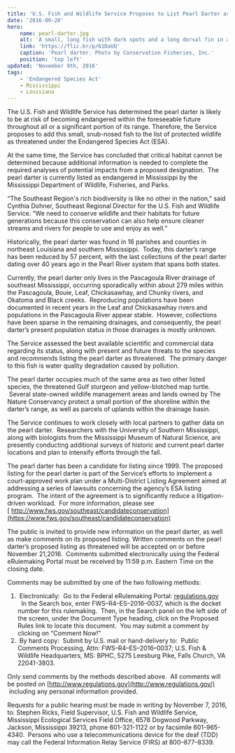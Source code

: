```yaml
---
title: 'U.S. Fish and Wildlife Service Proposes to List Pearl Darter as Threatened'
date: '2016-09-20'
hero:
    name: pearl-darter.jpg
    alt: 'A small, long fish with dark spots and a long dorsal fin in an aquarium.'
    link: 'https://flic.kr/p/61DaUQ'
    caption: 'Pearl darter. Photo by Conservation Fisheries, Inc.'
    position: 'top left'
updated: 'November 9th, 2016'
tags:
    - 'Endangered Species Act'
    - Mississippi
    - Louisiana
---
```


The U.S. Fish and Wildlife Service has determined the pearl darter is likely to be at risk of becoming endangered within the foreseeable future throughout all or a significant portion of its range. Therefore, the Service proposes to add this small, snub-nosed fish to the list of protected wildlife as threatened under the Endangered Species Act (ESA).

At the same time, the Service has concluded that critical habitat cannot be determined because additional information is needed to complete the required analyses of potential impacts from a proposed designation.  The pearl darter is currently listed as endangered in Mississippi by the Mississippi Department of Wildlife, Fisheries, and Parks.

“The Southeast Region's rich biodiversity is like no other in the nation,” said Cynthia Dohner, Southeast Regional Director for the U.S. Fish and Wildlife Service. “We need to conserve wildlife and their habitats for future generations because this conservation can also help ensure cleaner streams and rivers for people to use and enjoy as well.”

Historically, the pearl darter was found in 16 parishes and counties in northeast Louisiana and southern Mississippi.  Today, this darter’s range has been reduced by 57 percent, with the last collections of the pearl darter dating over 40 years ago in the Pearl River system that spans both states.

Currently, the pearl darter only lives in the Pascagoula River drainage of southeast Mississippi, occurring sporadically within about 279 miles within the Pascagoula, Bouie, Leaf, Chickasawhay, and Chunky rivers, and Okatoma and Black creeks.  Reproducing populations have been documented in recent years in the Leaf and Chickasawhay rivers and populations in the Pascagoula River appear stable.  However, collections have been sparse in the remaining drainages, and consequently, the pearl darter’s present population status in those drainages is mostly unknown.

The Service assessed the best available scientific and commercial data regarding its status, along with present and future threats to the species and recommends listing the pearl darter as threatened.  The primary danger to this fish is water quality degradation caused by pollution.  

The pearl darter occupies much of the same area as two other listed species, the threatened Gulf sturgeon and yellow-blotched map turtle.  Several state-owned wildlife management areas and lands owned by The Nature Conservancy protect a small portion of the shoreline within the darter’s range, as well as parcels of uplands within the drainage basin.

The Service continues to work closely with local partners to gather data on the pearl darter.  Researchers with the University of Southern Mississippi, along with biologists from the Mississippi Museum of Natural Science, are presently conducting additional surveys of historic and current pearl darter locations and plan to intensify efforts through the fall.

The pearl darter has been a candidate for listing since 1999\. The proposed listing for the pearl darter is part of the Service’s efforts to implement a court-approved work plan under a Multi-District Listing Agreement aimed at addressing a series of lawsuits concerning the agency’s ESA listing program.  The intent of the agreement is to significantly reduce a litigation-driven workload.  For more information, please see [ http://www.fws.gov/southeast/candidateconservation](https://www.fws.gov/southeast/candidateconservation)

The public is invited to provide new information on the pearl darter, as well as make comments on its proposed listing. Written comments on the pearl darter’s proposed listing as threatened will be accepted on or before November 21,2016\.  Comments submitted electronically using the Federal eRulemaking Portal must be received by 11:59 p.m. Eastern Time on the closing date.

Comments may be submitted by one of the two following methods:

1.  Electronically:  Go to the Federal eRulemaking Portal: [regulations.gov](http://www.regulations.gov/)   In the Search box, enter FWS–R4–ES–2016–0037, which is the docket number for this rulemaking.  Then, in the Search panel on the left side of the screen, under the Document Type heading, click on the Proposed Rules link to locate this document.  You may submit a comment by clicking on “Comment Now!”
2.  By hard copy:  Submit by U.S. mail or hand-delivery to:  Public Comments Processing, Attn: FWS–R4–ES–2016–0037; U.S. Fish & Wildlife Headquarters, MS: BPHC, 5275 Leesburg Pike, Falls Church, VA 22041-3803.

Only send comments by the methods described above.  All comments will be posted on [http://www.regulations.gov](http://www.regulations.gov/)  including any personal information provided.

Requests for a public hearing must be made in writing by November 7, 2016, to: Stephen Ricks, Field Supervisor, U.S. Fish and Wildlife Service, Mississippi Ecological Services Field Office, 6578 Dogwood Parkway, Jackson, Mississippi 39213, phone 601-321-1122 or by facsimile 601-965-4340\.  Persons who use a telecommunications device for the deaf (TDD) may call the Federal Information Relay Service (FIRS) at 800–877–8339.
